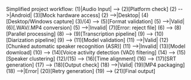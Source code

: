 Simplified project workflow:
(1)|Audio Input| --> (2)[Platform check]
(2) -->|Android| (3)[Mock hardware access]
(2) -->|Desktop| (4)[Desktop/Windows capture]
(3)/(4) --> (5)[Format validation]
(5) -->|Valid| (6)[.WAV/.MP4 conversion]
(5) -->|Invalid| (7)[Error: reject file]
(6) --> (8)[Parallel processing]
(8) --> (9)[Transcription pipeline]
(9) --> (10)[Diarization pipeline]
(9) --> (11)[Model validation]
(11) -->|Valid| (12)[Chunked automatic speaker recognition (ASR)]
(11) -->|Invalid| (13)[Model download]
(10) --> (14)[Voice activity detection (VAD) filtering]
(14) --> (15)[Speaker clustering]
(12)/(15) --> (16)[Time alignment]
(16) --> (17)[SRT generation]
(17) --> (18)[Output check]
(18) -->|Valid| (19)[MP4 packaging]
(18) -->|Error| (20)[Retry generation]
(19) --> (21)[Final output]
